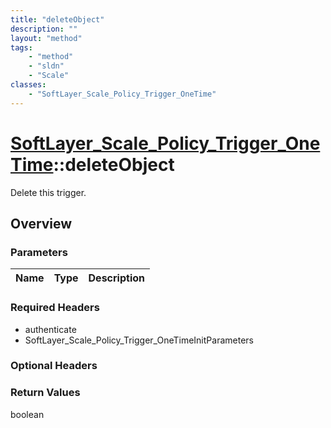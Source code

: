 ```yaml
---
title: "deleteObject"
description: ""
layout: "method"
tags:
    - "method"
    - "sldn"
    - "Scale"
classes:
    - "SoftLayer_Scale_Policy_Trigger_OneTime"
---
```

# [SoftLayer_Scale_Policy_Trigger_OneTime](/reference/services/SoftLayer_Scale_Policy_Trigger_OneTime)::deleteObject

Delete this trigger.


## Overview 


### Parameters 
|Name | Type | Description |
| --- | --- | --- |


### Required Headers
* authenticate
* SoftLayer_Scale_Policy_Trigger_OneTimeInitParameters

### Optional Headers

### Return Values
boolean

